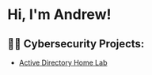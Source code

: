 <h1>Hi, I'm Andrew! </h1>

<h2>👨‍💻 Cybersecurity Projects:</h2>

- [Active Directory Home Lab](https://github.com/KEndrw/Active-Directory-Lab)

  
